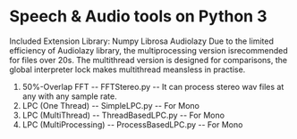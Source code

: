 # Speech & Audio tools on Python 3

Included Extension Library: Numpy Librosa Audiolazy
Due to the limited efficiency of Audiolazy library, the multiprocessing version isrecommended for files over 20s.
The multithread version is designed for comparisons, the global interpreter lock makes multithread meansless in practise.

1. 50%-Overlap FFT -- FFTStereo.py -- It can process stereo wav files at any with any sample rate.
2. LPC (One Thread) -- SimpleLPC.py -- For Mono
2. LPC (MultiThread) -- ThreadBasedLPC.py -- For Mono
2. LPC (MultiProcessing) -- ProcessBasedLPC.py -- For Mono
